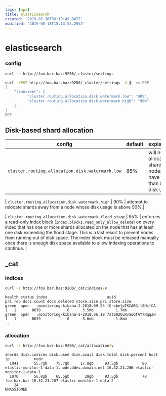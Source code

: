 ```yaml
---
tags: [api]
title: elasticsearch
created: '2019-07-30T06:19:49.047Z'
modified: '2019-08-18T15:13:55.295Z'
---
```


# elasticsearch


### config
```sh
curl -s http://foo.bar.baz:9200/_cluster/settings
```

```sh
curl -XPUT http://foo.bar.baz:9200/_cluster/settings -d @- <<-EOF
{
	"transient": {	
	      "cluster.routing.allocation.disk.watermark.low": "90%",
	      "cluster.routing.allocation.disk.watermark.high": "90%"
	}
}
EOF
```

## Disk-based shard allocation

|config|default|explanation|
|--|--|--|
| `cluster.routing.allocation.disk.watermark.low` | 85% | will not allocate shards to nodes that have more than 85% disk used. |

| `cluster.routing.allocation.disk.watermark.high` | 90% | attempt to relocate shards away from a node whose disk usage is above 90%.|

| `cluster.routing.allocation.disk.watermark.flood_stage` | 95% | enforces a read-only index block (`index.blocks.read_only_allow_delete`) on every index that has one or more shards allocated on the node that has at least one disk exceeding the flood stage. This is a last resort to prevent nodes from running out of disk space. The index block must be released manually once there is enough disk space available to allow indexing operations to continue. |

## _cat
### indices

```sh
curl -s http://foo.bar.baz:9200/_cat/indices?v
```
```
health status index                           uuid                   pri rep docs.count docs.deleted store.size pri.store.size
green  open   .monitoring-kibana-2-2018.09.23 fQ-sbelpTKCARG-lSNifCA   1   1       8638            0      3.5mb          1.7mb
green  open   .monitoring-kibana-2-2018.06.19 7alGU2ULRvSoQfAY7HqqZw   1   1       8639            0      3.6mb          1.8mb
..
```

### allocation
```sh
curl -s http://foo.bar.baz:9200/_cat/allocation?v
```
```
shards disk.indices disk.used disk.avail disk.total disk.percent host                                         ip           node
  1041       55.7gb    75.7gb     17.8gb     93.5gb           80 elastic-monitor-1-data-1.node.ddev.domain.net 10.32.23.206 elastic-monitor-1-data-1
  1070       56.8gb    65.5gb       28gb     93.5gb           70 foo.bar.baz 10.32.23.207 elastic-monitor-1-data-2
    24                                                                                                                     UNASSIGNED
```
